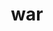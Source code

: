 ---
category: 3-letters
denotation: null
name: war
reference_link: https://www.etymonline.com/word/war
root_language: null
root_name: null
title: war
type: free
word_sums:
- respelling: war
  sum: 'War + '
---
